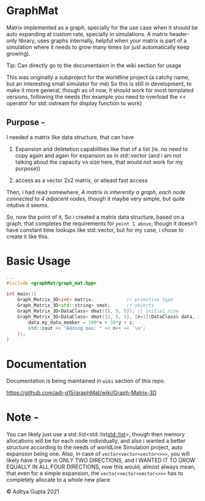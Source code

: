 # GraphMat

Matrix implemented as a graph, specially for the use case when it should be auto expanding at custom rate, specially in simulations.
A matrix header-only library, uses graphs internally, helpful when your matrix is part of a simulation where it needs to grow many times (or just automatically keep growing).

Tip: Can directly go to the documentaion in the wiki section for usage

This was originally a subproject for the worldline project (a catchy name, but an interesting small simulator for me)
So this is still in development, to make it more general, though as of now, it should work for most templated versions, following the needs (for example you need to overload the << operator for std::ostream for display function to work)

## Purpose -

I needed a matrix like data structure, that can have
1. Expansion and deletetion capabilities like that of a list (ie. no need to copy again and again for expansion as in std::vector (and i am not talking about the capacity vs size here, that would not work for my purpose))

2. access as a vector 2x2 matrix, or atleast fast access

Then, i had read somewhere, _A matrix is inherently a graph, each node connected to 4 adjacent nodes_, though it maybe very simple, but quite intutive it seems.

So, now the point of it, So i created a matrix data structure, based on a graph, that completes the requirements for `point 1 above`, though it doesn't have constant time lookups like std::vector, but for my case, i chose to create it like this.

# Basic Usage

```cpp
...
#include <graphMat/graph_mat.hpp>

int main(){
    Graph_Matrix_3D<int> matrix;            // primitive type
    Graph_Matrix_3D<std::string> smat;      // objects
    Graph_Matrix_3D<DataClass> dmat({5, 5, 5}); // initial size
    Graph_Matrix_3D<DataClass> dmat({5, 5, 5}, [n=1](DataClass& data, int x, int y, int z) mutable {    // size with INITIALISIZER function (other variants exist too)
        data.my_data_member = 100*x + 10*y + z;
        std::cout << "Adding box: " << n++ << '\n';
    });
}
```

# Documentation
Documentation is being maintained in `wiki` section of this repo.

https://github.com/adi-g15/graphMat/wiki/Graph-Matrix-3D

# Note -
You can likely just use a std::list<std::list<std::list>>, though then memory allocations will be for each node individually, and also i wanted a better structure according to the needs of worldLine Simulation project, auto expansion being one.
Also, in case of `vector<vector<vector<>>>`, you will likely have it grow in ONLY TWO DIRECTIONS, and I WANTED IT TO GROW EQUALLY IN ALL FOUR DIRECTIONS, now this would, almost always mean, that even for a simple expansion, the `vector<vector<vector<>>>` has to completely allocate to a whole new place

© Aditya Gupta 2021
